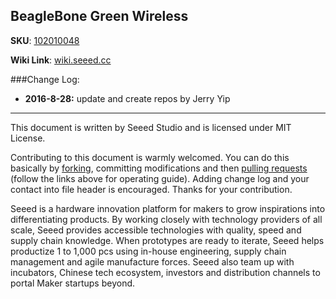 BeagleBone Green Wireless
---

**SKU**: [102010048](http://www.seeedstudio.com/SeeedStudio-BeagleBone-Green-Wireless-p-2650.html)

**Wiki Link**: [wiki.seeed.cc](wiki.seeed.cc)


###Change Log:

- **2016-8-28:** update and create repos by Jerry Yip


--------
This document is written by Seeed Studio and is licensed under MIT License.

Contributing to this document is warmly welcomed. You can do this basically by
[forking](https://help.github.com/articles/fork-a-repo), committing modifications and then [pulling requests](https://help.github.com/articles/using-pull-requests) (follow the links above
for operating guide). Adding change log and your contact into file header is encouraged.
Thanks for your contribution.

Seeed is a hardware innovation platform for makers to grow inspirations into differentiating products. By working closely with technology providers of all scale, Seeed provides accessible technologies with quality, speed and supply chain knowledge. When prototypes are ready to iterate, Seeed helps productize 1 to 1,000 pcs using in-house engineering, supply chain management and agile manufacture forces. Seeed also team up with incubators, Chinese tech ecosystem, investors and distribution channels to portal Maker startups beyond.